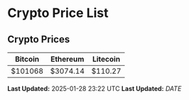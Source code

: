 # Crypto Price List

## Crypto Prices
| Bitcoin | Ethereum | Litecoin |
| ------- | -------- | -------- |
| $101068 | $3074.14 | $110.27 |
**Last Updated:** 2025-01-28 23:22 UTC
**Last Updated:** $DATE$
